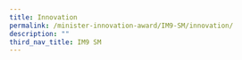 ```yaml
---
title: Innovation
permalink: /minister-innovation-award/IM9-SM/innovation/
description: ""
third_nav_title: IM9 SM
---
```

